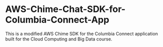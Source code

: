 # AWS-Chime-Chat-SDK-for-Columbia-Connect-App
This is a modified AWS Chime SDK for the Columbia Connect application built for the Cloud Computing and Big Data course.
